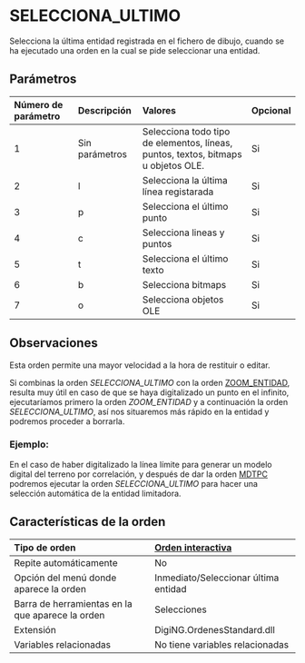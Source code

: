 # SELECCIONA\_ULTIMO

Selecciona la última entidad registrada en el fichero de dibujo, cuando se ha ejecutado una orden en la cual se pide seleccionar una entidad.

## Parámetros

| Número de parámetro | Descripción | Valores | Opcional |
| :--- | :--- | :--- | :--- |
| 1 | Sin parámetros | Selecciona todo tipo de elementos, líneas, puntos, textos, bitmaps u objetos OLE. | Si |
| 2 | l | Selecciona la última línea registarada | Si |
| 3 | p | Selecciona el último punto | Si |
| 4 | c | Selecciona lineas y puntos | Si |
| 5 | t | Selecciona el último texto | Si |
| 6 | b | Selecciona bitmaps | Si |
| 7 | o | Selecciona objetos OLE | Si |

## Observaciones

Esta orden permite una mayor velocidad a la hora de restituir o editar.

Si combinas la orden _SELECCIONA\_ULTIMO_ con la orden [ZOOM\_ENTIDAD](https://github.com/digi21/docs/tree/7fc627c885c16fb88afc7cc05a6df2a2f4a54563/digi3d-net/referencia/digi3d.net/ventana-de-dibujo/ordenes/s/ZOOM_ENTIDAD.html), resulta muy útil en caso de que se haya digitalizado un punto en el infinito, ejecutaríamos primero la orden _ZOOM\_ENTIDAD_ y a continuación la orden _SELECCIONA\_ULTIMO_, así nos situaremos más rápido en la entidad y podremos proceder a borrarla.

### Ejemplo:

En el caso de haber digitalizado la línea límite para generar un modelo digital del terreno por correlación, y después de dar la orden [MDTPC](https://github.com/digi21/docs/tree/7fc627c885c16fb88afc7cc05a6df2a2f4a54563/digi3d-net/referencia/digi3d.net/ventana-de-dibujo/ordenes/s/MDTPC.html) podremos ejecutar la orden _SELECCIONA\_ULTIMO_ para hacer una selección automática de la entidad limitadora.

## Características de la orden

| Tipo de orden | [Orden interactiva](selecciona-ultimo.md) |
| :--- | :--- |
| Repite automáticamente | No |
| Opción del menú donde aparece la orden | Inmediato/Seleccionar última entidad |
| Barra de herramientas en la que aparece la orden | Selecciones |
| Extensión | DigiNG.OrdenesStandard.dll |
| Variables relacionadas | No tiene variables relacionadas |

